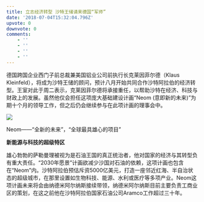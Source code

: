 ```yaml
---
title: 立志经济转型 沙特王储请来德国“军师”
date: '2018-07-04T15:32:04.796Z'
upvote: 0
downvote: 0
comments:
    - ''
    - ''
    - ''
    - ''
---
```


德国跨国企业西门子前总裁兼美国铝业公司前执行长克莱因菲尔德（Klaus Kleinfeld），将成为沙特王储的顾问，预计八月开始共同合作沙特阿拉伯的经济转型。王室对此于周二表示，克莱因菲尔德将承接重任，以帮助沙特在经济、科技与财政上的发展。虽然他仅会担任这项庞大基础建设计画“Neom (意即新的未来)”为期十个月的领导工作，但之后仍会继续参与在此项计画的理事会中。

  

![](https://pincimg.com/posts/105235/e08bb1522d65c713b9d6f4e8b39ab91e.jpg)  

[](#)

Neom——“全新的未来”，“全球最具雄心的项目”

  

**新能源与科技的超级特区**

雄心勃勃的萨勒曼理被视为是石油王国的真正统治者，他对国家的经济与其转型负有重大责任。“2030年愿景”计画欲减少沙国对石油的依赖，这项计画也包含在“Neom”内。沙特阿拉伯预估斥资5000亿美元，打造一座邻近红海、半自治状态的超级城市，在那里设置如生物科技、能源、水利或医疗等多项产业。Neom这项计画未来将会由纳德米阿尔纳斯接续带领，纳德米阿尔纳斯目前主要负责工商业区的策划，在这之前他在沙特阿拉伯国家石油公司Aramco工作超过三十年。
